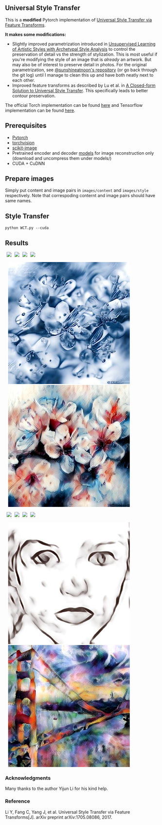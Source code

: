 ## Universal Style Transfer

This is a **modified** Pytorch implementation of [Universal Style Transfer via Feature Transforms](https://arxiv.org/pdf/1705.08086.pdf).

**It makes some modifications:** 

* Slightly improved parametrization introduced in [Unsupervised Learning of Artistic Styles with Archetypal Style Analysis](https://arxiv.org/abs/1805.11155)
  to control the preservation of detail vs the strength of stylization.
  This is most useful if you're modifying the style of an image that is *already* an artwork.
  But may also be of interest to preserve detail in photos.
  For the original parametrization, see [@sunshineatnoon's repository](https://github.com/sunshineatnoon/PytorchWCT) (or go back through the git log) until I manage to clean this up and have both neatly next to each other.
* Improved feature transforms as described by Lu et al. in [A Closed-form Solution to Universal Style Transfer](https://arxiv.org/abs/1906.00668).
  This specifically leads to better contour preservation.



The official Torch implementation can be found [here](https://github.com/Yijunmaverick/UniversalStyleTransfer) and Tensorflow implementation can be found [here](https://github.com/eridgd/WCT-TF).

## Prerequisites
- [Pytorch](http://pytorch.org/)
- [torchvision](https://github.com/pytorch/vision)
- [scikit-image](https://scikit-image.org)
- Pretrained encoder and decoder [models](models) for image reconstruction only (download and uncompress them under models/)
- CUDA + CuDNN

## Prepare images
Simply put content and image pairs in `images/content` and `images/style` respectively. Note that correspoding conternt and image pairs should have same names.


## Style Transfer

```
python WCT.py --cuda
```

## Results
<img src="images/content/in1.jpg" width="200" hspace="5"><img src="images/style/in1.jpg" width="200" hspace="5"><img src="images/content/in3.jpg" width="200" hspace="5"><img src="images/style/in3.jpg" width="200" hspace="5">

<img src="samples/in1.jpg" width="400" hspace="10"><img src="samples/in3.jpg" width="400" hspace="10">

<img src="images/content/in2.jpg" width="200" hspace="5"><img src="images/style/in2.jpg" width="200" hspace="5"><img src="images/content/in4.jpg" width="200" hspace="5"><img src="images/style/in4.jpg" width="200" hspace="5">

<img src="samples/in2.jpg" width="400" hspace="10"><img src="samples/in4.jpg" width="400" hspace="10">

### Acknowledgments
Many thanks to the author Yijun Li for his kind help.

### Reference
Li Y, Fang C, Yang J, et al. Universal Style Transfer via Feature Transforms[J]. arXiv preprint arXiv:1705.08086, 2017.
